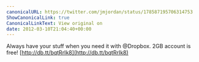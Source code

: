 ```yaml
---
canonicalURL: https://twitter.com/jmjordan/status/178587195706314753
ShowCanonicalLink: true
CanonicalLinkText: View original on
date: 2012-03-10T21:04:40+00:00
---
```

Always have your stuff when you need it with @Dropbox. 2GB account is free! [http://db.tt/bqtRrIk8](http://db.tt/bqtRrIk8)